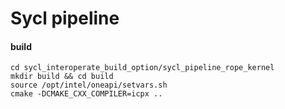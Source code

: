# Sycl pipeline

#### build

    cd sycl_interoperate_build_option/sycl_pipeline_rope_kernel
    mkdir build && cd build
    source /opt/intel/oneapi/setvars.sh 
    cmake -DCMAKE_CXX_COMPILER=icpx ..

